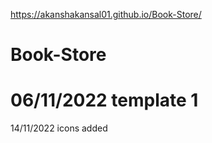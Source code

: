 https://akanshakansal01.github.io/Book-Store/

# Book-Store
# 06/11/2022 template 1
14/11/2022 icons added

